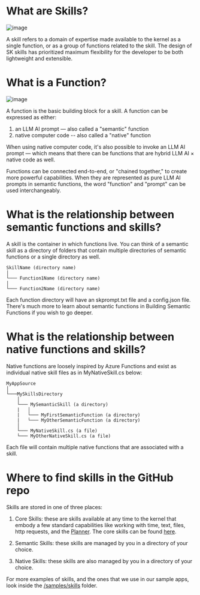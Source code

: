 # What are Skills?

![image](https://user-images.githubusercontent.com/371009/221739773-cf43522f-c1e4-42f2-b73d-5ba84e21febb.png)

A skill refers to a domain of expertise made available to the kernel as a single
function, or as a group of functions related to the skill. The design of SK skills
has prioritized maximum flexibility for the developer to be both lightweight and
extensible.

# What is a Function?

![image](https://user-images.githubusercontent.com/371009/221742673-3ee8abb8-fe10-4669-93e5-5096d3d09580.png)

A function is the basic building block for a skill. A function can be expressed
as either:

1. an LLM AI prompt — also called a "semantic" function
2. native computer code -- also called a "native" function

When using native computer code, it's also possible to invoke an LLM AI prompt —
which means that there can be functions that are hybrid LLM AI × native code as well.

Functions can be connected end-to-end, or "chained together," to create more powerful
capabilities. When they are represented as pure LLM AI prompts in semantic functions,
the word "function" and "prompt" can be used interchangeably.

# What is the relationship between semantic functions and skills?

A skill is the container in which functions live. You can think of a semantic skill
as a directory of folders that contain multiple directories of semantic functions
or a single directory as well.

```
SkillName (directory name)
│
└─── Function1Name (directory name)
│
└─── Function2Name (directory name)
```

Each function directory will have an skprompt.txt file and a config.json file. There's
much more to learn about semantic functions in Building Semantic Functions if you
wish to go deeper.

# What is the relationship between native functions and skills?

Native functions are loosely inspired by Azure Functions and exist as individual
native skill files as in MyNativeSkill.cs below:

```
MyAppSource
│
└───MySkillsDirectory
    │
    └─── MySemanticSkill (a directory)
    |   │
    |   └─── MyFirstSemanticFunction (a directory)
    |   └─── MyOtherSemanticFunction (a directory)
    │
    └─── MyNativeSkill.cs (a file)
    └─── MyOtherNativeSkill.cs (a file)
```

Each file will contain multiple native functions that are associated with a skill.

# Where to find skills in the GitHub repo

Skills are stored in one of three places:

1. Core Skills: these are skills available at any time to the kernel that embody
   a few standard capabilities like working with time, text, files, http requests,
   and the [Planner](PLANNER.md). The core skills can be found
   [here](../dotnet/src/SemanticKernel/CoreSkills).

2. Semantic Skills: these skills are managed by you in a directory of your choice.

3. Native Skills: these skills are also managed by you in a directory of your choice.

For more examples of skills, and the ones that we use in our sample apps, look inside
the [/samples/skills](../samples/skills) folder.
